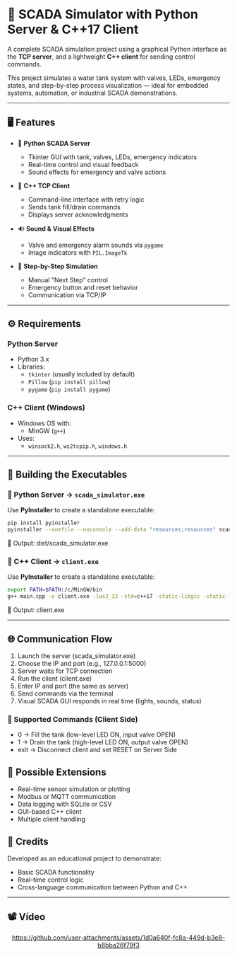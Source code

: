 # 🔧 SCADA Simulator with Python Server & C++17 Client

A complete SCADA simulation project using a graphical Python interface as the **TCP server**, and a lightweight **C++ client** for sending control commands.

This project simulates a water tank system with valves, LEDs, emergency states, and step-by-step process visualization — ideal for embedded systems, automation, or industrial SCADA demonstrations.

---

## 🖥️ Features

- 🧠 **Python SCADA Server**
  - Tkinter GUI with tank, valves, LEDs, emergency indicators
  - Real-time control and visual feedback
  - Sound effects for emergency and valve actions

- 💬 **C++ TCP Client**
  - Command-line interface with retry logic
  - Sends tank fill/drain commands
  - Displays server acknowledgments

- 🔊 **Sound & Visual Effects**
  - Valve and emergency alarm sounds via `pygame`
  - Image indicators with `PIL.ImageTk`

- 🧪 **Step-by-Step Simulation**
  - Manual "Next Step" control
  - Emergency button and reset behavior
  - Communication via TCP/IP

---

## ⚙️ Requirements

### Python Server
- Python 3.x
- Libraries:
  - `tkinter` (usually included by default)
  - `Pillow` (`pip install pillow`)
  - `pygame` (`pip install pygame`)

### C++ Client (Windows)
- Windows OS with:
  - MinGW (`g++`)
- Uses:
  - `winsock2.h`, `ws2tcpip.h`, `windows.h`

---

## 🚀 Building the Executables

### 🐍 Python Server → `scada_simulator.exe`

Use **PyInstaller** to create a standalone executable:

```bash
pip install pyinstaller
pyinstaller --onefile --noconsole --add-data "resources;resources" scada_simulator.py
```

📁 Output: dist/scada_simulator.exe

### 🧱 C++ Client → `client.exe`

Use **PyInstaller** to create a standalone executable:

```bash
export PATH=$PATH:/c/MinGW/bin
g++ main.cpp -o client.exe -lws2_32 -std=c++17 -static-libgcc -static-libstdc++
```

📁 Output: client.exe

---

## 🌐 Communication Flow
1. Launch the server (scada_simulator.exe)
2. Choose the IP and port (e.g., 127.0.0.1:5000)
3. Server waits for TCP connection
4. Run the client (client.exe)
5. Enter IP and port (the same as server)
6. Send commands via the terminal
7. Visual SCADA GUI responds in real time (lights, sounds, status)

### 📡 Supported Commands (Client Side)
- 0         → Fill the tank (low-level LED ON, input valve OPEN)  
- 1         → Drain the tank (high-level LED ON, output valve OPEN)    
- exit      → Disconnect client and set RESET on Server Side

## 🔄 Possible Extensions
- Real-time sensor simulation or plotting
- Modbus or MQTT communication
- Data logging with SQLite or CSV
- GUI-based C++ client
- Multiple client handling

## 🙏 Credits
Developed as an educational project to demonstrate:
- Basic SCADA functionality
- Real-time control logic
- Cross-language communication between Python and C++

---

## 📽️ Vídeo

<div align="center">

https://github.com/user-attachments/assets/1d0a640f-fc8a-449d-b3e8-b8bba26f79f3

</div>
